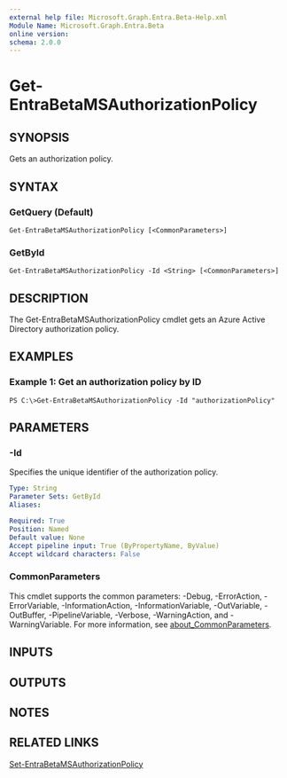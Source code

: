 ```yaml
---
external help file: Microsoft.Graph.Entra.Beta-Help.xml
Module Name: Microsoft.Graph.Entra.Beta
online version:
schema: 2.0.0
---
```


# Get-EntraBetaMSAuthorizationPolicy

## SYNOPSIS
Gets an authorization policy.

## SYNTAX

### GetQuery (Default)
```
Get-EntraBetaMSAuthorizationPolicy [<CommonParameters>]
```

### GetById
```
Get-EntraBetaMSAuthorizationPolicy -Id <String> [<CommonParameters>]
```

## DESCRIPTION
The Get-EntraBetaMSAuthorizationPolicy cmdlet gets an Azure Active Directory authorization policy.

## EXAMPLES

### Example 1: Get an authorization policy by ID
```
PS C:\>Get-EntraBetaMSAuthorizationPolicy -Id "authorizationPolicy"
```

## PARAMETERS

### -Id
Specifies the unique identifier of the authorization policy.

```yaml
Type: String
Parameter Sets: GetById
Aliases:

Required: True
Position: Named
Default value: None
Accept pipeline input: True (ByPropertyName, ByValue)
Accept wildcard characters: False
```

### CommonParameters
This cmdlet supports the common parameters: -Debug, -ErrorAction, -ErrorVariable, -InformationAction, -InformationVariable, -OutVariable, -OutBuffer, -PipelineVariable, -Verbose, -WarningAction, and -WarningVariable. For more information, see [about_CommonParameters](https://go.microsoft.com/fwlink/?LinkID=113216).

## INPUTS

## OUTPUTS

## NOTES

## RELATED LINKS

[Set-EntraBetaMSAuthorizationPolicy]()

